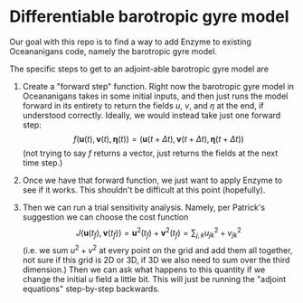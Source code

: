 # Differentiable barotropic gyre model

Our goal with this repo is to find a way to add Enzyme to existing Oceananigans code, namely the barotropic gyre model. 

The specific steps to get to an adjoint-able barotropic gyre model are

1) Create a "forward step" function. Right now the barotropic gyre model in Oceananigans takes in some initial inputs, and then just runs the model forward in its entirety to return the fields $u,$ $v,$ and $\eta$ at the end, if understood correctly. Ideally, we would instead take just one forward step:
              $$f(\mathbf{u}(t), \mathbf{v}(t), \mathbf{\eta}(t)) = (\mathbf{u}(t + \Delta t), \mathbf{v}(t + \Delta t), \mathbf{\eta}(t + \Delta t) )$$
(not trying to say $f$ returns a vector, just returns the fields at the next time step.) 

2) Once we have that forward function, we just want to apply Enzyme to see if it works. This shouldn't be difficult at this point (hopefully).

3) Then we can run a trial sensitivity analysis. Namely, per Patrick's suggestion we can choose the cost function $$J(\mathbf{u}(t_f), \mathbf{v}(t_f)) = \mathbf{u}^2(t_f) + \mathbf{v}^2(t_f) = \sum_{j, k} u_{jk}^2 + v_{jk}^2$$ (i.e. we sum $u^2 + v^2$ at every point on the grid and add them all together, not sure if this grid is 2D or 3D, if 3D we also need to sum over the third dimension.) Then we can ask what happens to this quantity if we change the initial $u$ field a little bit. This will just be running the "adjoint equations" step-by-step backwards.

